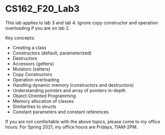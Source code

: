 # CS162_F20_Lab3

This lab applies to lab 3 and lab 4. Ignore copy constructor and operation overloading if you are on lab 2.

Key concepts:
- Creating a class
- Constructors (default, parameterized)
- Destructors
- Accessors (getters)
- Mutators (setters)
- Copy Constructors
- Operation overloading
- Handling dynamic memory (constructors and destructors)
- Understanding pointers and array of pointers in-depth
- Object-Oriented Programming
- Memory allocation of classes
- Similarities to structs
- Constant parameters and constant references

If you are not comfortable with the above topics, please come to my office hours:
For Spring 2021, my office hours are Fridays, 11AM-2PM.
